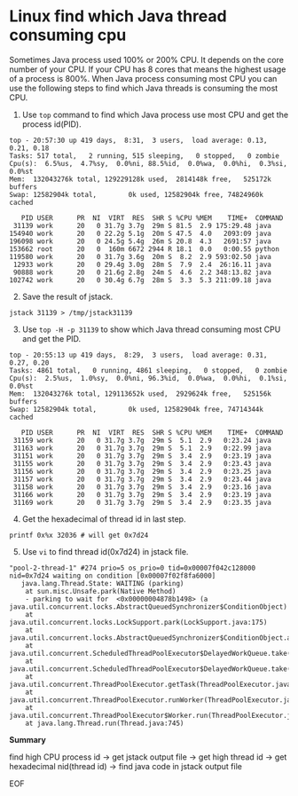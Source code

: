 # Linux find which Java thread consuming cpu
Sometimes Java process used 100% or 200% CPU. It depends on the core number of your CPU. If your CPU has 8 cores that means
the highest usage of a process is 800%. When Java process consuming most CPU you can use the following steps to find which 
Java threads is consuming the most CPU.

1. Use `top` command to find which Java process use most CPU and get the process id(PID).
```
top - 20:57:30 up 419 days,  8:31,  3 users,  load average: 0.13, 0.21, 0.18
Tasks: 517 total,   2 running, 515 sleeping,   0 stopped,   0 zombie
Cpu(s):  6.5%us,  4.7%sy,  0.0%ni, 88.5%id,  0.0%wa,  0.0%hi,  0.3%si,  0.0%st
Mem:  132043276k total, 129229128k used,  2814148k free,   525172k buffers
Swap: 12582904k total,        0k used, 12582904k free, 74824960k cached

   PID USER      PR  NI  VIRT  RES  SHR S %CPU %MEM    TIME+  COMMAND                                              
 31139 work      20   0 31.7g 3.7g  29m S 81.5  2.9 175:29.48 java                                                  
154940 work      20   0 22.2g 5.1g  20m S 47.5  4.0   2093:09 java                                                  
196098 work      20   0 24.5g 5.4g  26m S 20.8  4.3   2691:57 java                                                  
153662 root      20   0  160m 6672 2944 R 18.1  0.0   0:00.55 python                                                
119580 work      20   0 31.7g 3.6g  20m S  8.2  2.9 593:02.50 java                                                  
 12933 work      20   0 29.4g 3.0g  28m S  7.9  2.4  26:16.11 java                                                  
 90888 work      20   0 21.6g 2.8g  24m S  4.6  2.2 348:13.82 java                                                  
102742 work      20   0 30.4g 6.7g  28m S  3.3  5.3 211:09.18 java  
```
2. Save the result of jstack.
```
jstack 31139 > /tmp/jstack31139
```

3. Use `top -H -p 31139` to show which Java thread consuming most CPU and get the PID.
```
top - 20:55:13 up 419 days,  8:29,  3 users,  load average: 0.31, 0.27, 0.20
Tasks: 4861 total,   0 running, 4861 sleeping,   0 stopped,   0 zombie
Cpu(s):  2.5%us,  1.0%sy,  0.0%ni, 96.3%id,  0.0%wa,  0.0%hi,  0.1%si,  0.0%st
Mem:  132043276k total, 129113652k used,  2929624k free,   525156k buffers
Swap: 12582904k total,        0k used, 12582904k free, 74714344k cached

   PID USER      PR  NI  VIRT  RES  SHR S %CPU %MEM    TIME+  COMMAND                                              
 31159 work      20   0 31.7g 3.7g  29m S  5.1  2.9   0:23.24 java                                                  
 31163 work      20   0 31.7g 3.7g  29m S  5.1  2.9   0:22.99 java                                                  
 31151 work      20   0 31.7g 3.7g  29m S  3.4  2.9   0:23.19 java                                                  
 31155 work      20   0 31.7g 3.7g  29m S  3.4  2.9   0:23.43 java                                                  
 31156 work      20   0 31.7g 3.7g  29m S  3.4  2.9   0:23.25 java                                                  
 31157 work      20   0 31.7g 3.7g  29m S  3.4  2.9   0:23.44 java                                                  
 31158 work      20   0 31.7g 3.7g  29m S  3.4  2.9   0:23.16 java                                                  
 31166 work      20   0 31.7g 3.7g  29m S  3.4  2.9   0:23.19 java                                                  
 31169 work      20   0 31.7g 3.7g  29m S  3.4  2.9   0:23.35 java                                                  
```

4. Get the hexadecimal of thread id in last step.
```
printf 0x%x 32036 # will get 0x7d24
```

5. Use `vi` to find thread id(0x7d24) in jstack file.
```
"pool-2-thread-1" #274 prio=5 os_prio=0 tid=0x00007f042c128000 nid=0x7d24 waiting on condition [0x00007f02f8fa6000]
   java.lang.Thread.State: WAITING (parking)
    at sun.misc.Unsafe.park(Native Method)
    - parking to wait for  <0x00000004878b1498> (a java.util.concurrent.locks.AbstractQueuedSynchronizer$ConditionObject)
    at java.util.concurrent.locks.LockSupport.park(LockSupport.java:175)
    at java.util.concurrent.locks.AbstractQueuedSynchronizer$ConditionObject.await(AbstractQueuedSynchronizer.java:2039)
    at java.util.concurrent.ScheduledThreadPoolExecutor$DelayedWorkQueue.take(ScheduledThreadPoolExecutor.java:1081)
    at java.util.concurrent.ScheduledThreadPoolExecutor$DelayedWorkQueue.take(ScheduledThreadPoolExecutor.java:809)
    at java.util.concurrent.ThreadPoolExecutor.getTask(ThreadPoolExecutor.java:1067)
    at java.util.concurrent.ThreadPoolExecutor.runWorker(ThreadPoolExecutor.java:1127)
    at java.util.concurrent.ThreadPoolExecutor$Worker.run(ThreadPoolExecutor.java:617)
    at java.lang.Thread.run(Thread.java:745)
```

**Summary**

find high CPU process id -> get jstack output file -> get high thread id -> get hexadecimal nid(thread id) -> find java code in jstack output file


EOF 
